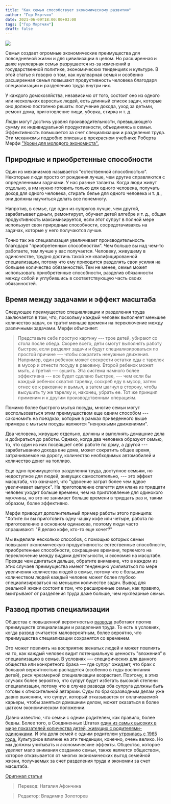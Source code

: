 ```yaml
---
title: "Как семья способствует экономическому развитию"
author: "Гор Мкртчян"
date: 2021-06-09T18:00:00+03:00
tags: ["Гор Мкртчян"]
draft: false
---
```

![](https://cdn.mises.org/styles/slideshow/s3/static-page/img/kitchen2.jpg?itok=kqCGtcDL)

Семья создает огромные экономические преимущества для повседневной жизни и для цивилизации в целом. Но расширенная и даже нуклеарная семья разрушается из-за изменений в государственной политике, экономических тенденциях и культуре. В этой статье я говорю о том, как нуклеарная семья и особенно расширенная семья повышают продуктивность человека благодаря специализации и разделению труда внутри них.

У каждого домохозяйства, независимо от того, состоит оно из одного или нескольких взрослых людей, есть длинный список задач, которые оно должно постоянно решать: получение дохода, уход за детьми, ремонт дома, приготовление пищи, уборка, стирка и т. д.

Люди могут достичь уровня производительности, превышающего сумму их индивидуальной продуктивности, объединяясь в семьи. Эффективность повышается за счет специализации и разделения труда. Эти механизмы подробно описаны в прекрасном учебнике Роберта Мерфи ["Уроки для молодого экономиста".](https://mises.org/library/lessons-young-economist)

## Природные и приобретенные способности

Один из механизмов называется "естественной способностью". Некоторые люди просто от рождения лучше, чем другие справляются с определенными задачами. У нас разные таланты. Когда люди живут отдельно, а им нужно готовить только для одного человека, получать доход для одного человека, стирать белье для одного человека и т. д., они должны научиться делать все понемногу.

Напротив, в семье, где один из супругов лучше, чем другой, зарабатывает деньги, ремонтирует, обучает детей алгебре и т. д., общая продуктивность максимизируется, если этот супруг в полной мере использует свои природные способности, сосредотачиваясь на задачах, которые у него получаются лучше.

Точно так же специализация увеличивает производительность благодаря "приобретенным способностям". Чем больше вы над чем-то работаете, тем лучше у вас получается. Человеку, живущему в одиночестве, трудно достичь такой же квалифицированной специализации, потому что ему приходится разделять свои усилия на большее количество обязанностей. Тем не менее, семья может использовать приобретенные способности, разделив обязанности между собой и углубившись в соответствующую часть своих обязанностей.

## Время между задачами и эффект масштаба

Следующее преимущество специализации и разделения труда заключается в том, что, поскольку каждый человек выполняет меньшее количество задач, он тратит меньше времени на переключение между различными задачами. Мерфи объясняет:

> Представьте себе простую картину ---  трое детей, убирают со стола после обеда. Скорее всего, дети смогут выполнять работу быстрее, если разделят задачи и будут специализироваться по простой причине --- чтобы сократить ненужные движения. Например, один ребенок может соскрести остатки еды с тарелок в мусор и отнести посуду в раковину. Второй ребенок может мыть, а третий --- сушить. Эта система намного более эффективна --- все будет сделано быстрее, --- чем если бы каждый ребенок схватил тарелку, соскреб еду в мусор, затем отнес ее к раковине и вымыл, а затем шагнул в сторону, чтобы высушить ту же тарелку и, наконец, убрать ее. Тот же принцип применим и к другим производственным операциям.

Помимо более быстрого мытья посуды, многие семьи могут воспользоваться этим преимуществом еще одним способом --- сэкономить на поездках, которые в рамках приведенного выше примера с мытьем посуды являются "ненужными движениями".

Два человека, живущие отдельно, должны и выполнять домашние дела и добираться до работы. Однако, когда два человека образуют семью, то, что один из них посвящает себя работе по дому, а другой --- зарабатыванию дохода вне дома, может сократить общее время, затрачиваемое на дорогу, количество необходимых автомобилей и количество денег на топливо.

Еще одно преимущество разделения труда, доступное семьям, но недоступное для людей, живущих самостоятельно, --- это эффект масштаба, что означает, что "удвоение затрат более чем вдвое увеличивает выпуск". На приготовление спагетти для клана из тридцати человек уходит больше времени, чем на приготовление для одинокого мужчины, но это не занимает больше времени в тридцать раз и, таким образом, более эффективно.

Мерфи приводит дополнительный пример работы этого принципа: "Хотите ли вы приготовить одну чашку кофе или четыре, работа по приготовлению в основном одинакова, поэтому люди часто спрашивают: "Я делаю кофе, кто-то еще хочет?"

Мы выделили несколько способов, с помощью которых семьи повышают экономическую продуктивность: естественные способности, приобретенные способности, сокращение времени, теряемого на переключение между видами деятельности, и экономия на масштабе. Прежде чем двигаться дальше, обратите внимание, что в каждом из этих случаев преимущества имеют тенденцию усиливаться по мере увеличения количества людей в семье, потому что с большим количеством людей каждый человек может более глубоко специализироваться на меньшем количестве задач. Вывод для реальной жизни состоит в том, что расширенные семьи, как правило, выигрывают от разделения труда даже больше, чем нуклеарные семьи.

## Развод против специализации

Общества с повышенной вероятностью [развода](https://www.jstor.org/stable/3694253?seq=1) работают против преимуществ специализации и разделения труда. То есть в условиях, когда развод считается маловероятным, более вероятно, что преимущества специализации сохранятся со временем.

Это может повлиять на восприятие женатых людей и может повлиять на то, как каждый человек видит потенциальную ценность "вложения" в специализацию в семье. В условиях --- специфических для  данного общества или конкретного брака --- где супруг ожидает, что брак с большой вероятностью распадется (особенно в годы воспитания детей), риск чрезмерной специализации возрастает. Поэтому, в этих случаях более вероятно, что супруг будет избегать высокой степени специализации, потому что в случае развода оба супруга должны быть готовы к относительной автаркии. Суды по бракоразводным делам уже давно выяснили, что супруг, который отказывается от оплачиваемой карьеры, чтобы заняться домашним делом, может оказаться в более шатком экономическом положении.

Давно известно, что семьи с одним родителем, как правило, более бедны. Более того, в Соединенных Штатах [один из самых высоких в мире показателей количества детей, живущих с родителями-одиночками](https://www.pewresearch.org/fact-tank/2019/12/12/u-s-children-more-likely-than-children-in-other-countries-to-live-with-just-one-parent/). И эта доля семей с одним родителем [утроилась с 1965 года.](https://www.census.gov/newsroom/stories/single-parent-day.html) Культурное влияние на эти тенденции, конечно, очень велико. Но мы должны учитывать и экономические эффекты. Общество, которое уделяет мало внимания созданию семьи, также является обществом, которое отказывается от многих экономических выгод семейной жизни, получаемых за счет разделения труда и экономии за счет масштаба.

[Оригинал статьи](https://mises.org/wire/how-families-fuel-economic-development)

> Перевод: Наталия Афончина

> Редактор: Владимир Золоторев
